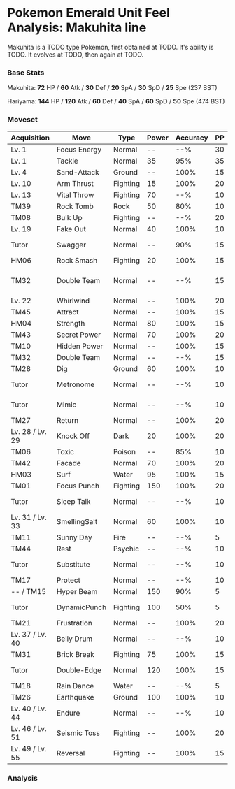 # Pokemon Emerald Unit Feel Analysis: Makuhita line

Makuhita is a TODO type Pokemon, first obtained at TODO. It's ability is TODO. It evolves at TODO, then again at TODO.

### Base Stats

Makuhita: **72** HP / **60** Atk / **30** Def / **20** SpA / **30** SpD / **25** Spe (237 BST)

Hariyama: **144** HP / **120** Atk / **60** Def / **40** SpA / **60** SpD / **50** Spe (474 BST)

### Moveset

|Acquisition    |Move        |Type    |Power|Accuracy|PP |Notes                    |
|---            |---         |---     |---  |---     |---|---                      |
|Lv. 1          |Focus Energy|Normal  |--   |--%     |30 |                         |
|Lv. 1          |Tackle      |Normal  |35   |95%     |35 |                         |
|Lv. 4          |Sand-Attack |Ground  |--   |100%    |15 |                         |
|Lv. 10         |Arm Thrust  |Fighting|15   |100%    |20 |                         |
|Lv. 13         |Vital Throw |Fighting|70   |--%     |10 |                         |
|TM39           |Rock Tomb   |Rock    |50   |80%     |10 |                         |
|TM08           |Bulk Up     |Fighting|--   |--%     |20 |                         |
|Lv. 19         |Fake Out    |Normal  |40   |100%    |10 |                         |
|Tutor          |Swagger     |Normal  |--   |90%     |15 |Emerald only             |
|HM06           |Rock Smash  |Fighting|20   |100%    |15 |                         |
|TM32           |Double Team |Normal  |--   |--%     |15 |Buy at Game Corner       |
|Lv. 22         |Whirlwind   |Normal  |--   |100%    |20 |                         |
|TM45           |Attract     |Normal  |--   |100%    |15 |                         |
|HM04           |Strength    |Normal  |80   |100%    |15 |                         |
|TM43           |Secret Power|Normal  |70   |100%    |20 |                         |
|TM10           |Hidden Power|Normal  |--   |100%    |15 |                         |
|TM32           |Double Team |Normal  |--   |--%     |15 |                         |
|TM28           |Dig         |Ground  |60   |100%    |10 |                         |
|Tutor          |Metronome   |Normal  |--   |--%     |10 |Emerald only             |
|Tutor          |Mimic       |Normal  |--   |--%     |10 |Emerald only             |
|TM27           |Return      |Normal  |--   |100%    |20 |                         |
|Lv. 28 / Lv. 29|Knock Off   |Dark    |20   |100%    |20 |                         |
|TM06           |Toxic       |Poison  |--   |85%     |10 |                         |
|TM42           |Facade      |Normal  |70   |100%    |20 |                         |
|HM03           |Surf        |Water   |95   |100%    |15 |                         |
|TM01           |Focus Punch |Fighting|150  |100%    |20 |                         |
|Tutor          |Sleep Talk  |Normal  |--   |--%     |10 |Emerald only             |
|Lv. 31 / Lv. 33|SmellingSalt|Normal  |60   |100%    |10 |                         |
|TM11           |Sunny Day   |Fire    |--   |--%     |5  |                         |
|TM44           |Rest        |Psychic |--   |--%     |10 |                         |
|Tutor          |Substitute  |Normal  |--   |--%     |10 |Emerald only             |
|TM17           |Protect     |Normal  |--   |--%     |10 |                         |
|-- / TM15      |Hyper Beam  |Normal  |150  |90%     |5  |                         |
|Tutor          |DynamicPunch|Fighting|100  |50%     |5  |Emerald only             |
|TM21           |Frustration |Normal  |--   |100%    |20 |                         |
|Lv. 37 / Lv. 40|Belly Drum  |Normal  |--   |--%     |10 |                         |
|TM31           |Brick Break |Fighting|75   |100%    |15 |                         |
|Tutor          |Double-Edge |Normal  |120  |100%    |15 |Emerald only             |
|TM18           |Rain Dance  |Water   |--   |--%     |5  |                         |
|TM26           |Earthquake  |Ground  |100  |100%    |10 |                         |
|Lv. 40 / Lv. 44|Endure      |Normal  |--   |--%     |10 |                         |
|Lv. 46 / Lv. 51|Seismic Toss|Fighting|--   |100%    |20 |                         |
|Lv. 49 / Lv. 55|Reversal    |Fighting|--   |100%    |15 |                         |

### Analysis